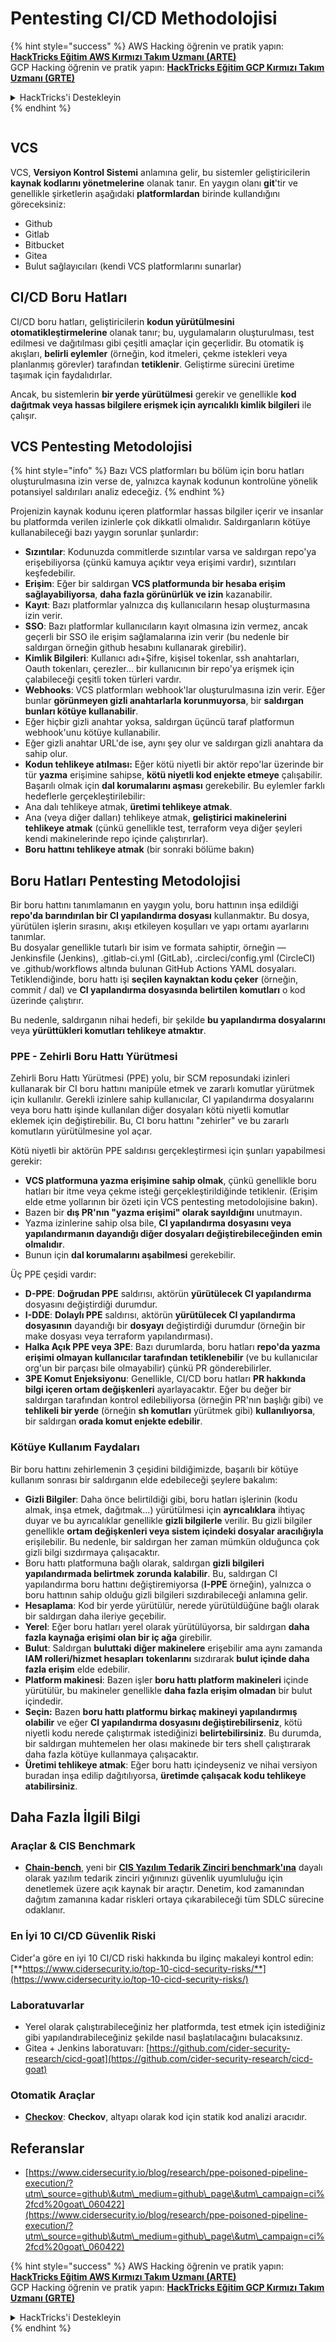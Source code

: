 # Pentesting CI/CD Methodolojisi

{% hint style="success" %}
AWS Hacking öğrenin ve pratik yapın:<img src="../.gitbook/assets/image (1) (1).png" alt="" data-size="line">[**HackTricks Eğitim AWS Kırmızı Takım Uzmanı (ARTE)**](https://training.hacktricks.xyz/courses/arte)<img src="../.gitbook/assets/image (1) (1).png" alt="" data-size="line">\
GCP Hacking öğrenin ve pratik yapın: <img src="../.gitbook/assets/image (2).png" alt="" data-size="line">[**HackTricks Eğitim GCP Kırmızı Takım Uzmanı (GRTE)**<img src="../.gitbook/assets/image (2).png" alt="" data-size="line">](https://training.hacktricks.xyz/courses/grte)

<details>

<summary>HackTricks'i Destekleyin</summary>

* [**abonelik planlarını**](https://github.com/sponsors/carlospolop) kontrol edin!
* **💬 [**Discord grubuna**](https://discord.gg/hRep4RUj7f) veya [**telegram grubuna**](https://t.me/peass) katılın ya da **Twitter'da** 🐦 [**@hacktricks\_live**](https://twitter.com/hacktricks\_live)** bizi takip edin.**
* **Hacking ipuçlarını paylaşmak için** [**HackTricks**](https://github.com/carlospolop/hacktricks) ve [**HackTricks Cloud**](https://github.com/carlospolop/hacktricks-cloud) github reposuna PR gönderin.

</details>
{% endhint %}

<figure><img src="../.gitbook/assets/CLOUD-logo-letters.svg" alt=""><figcaption></figcaption></figure>

## VCS

VCS, **Versiyon Kontrol Sistemi** anlamına gelir, bu sistemler geliştiricilerin **kaynak kodlarını yönetmelerine** olanak tanır. En yaygın olanı **git**'tir ve genellikle şirketlerin aşağıdaki **platformlardan** birinde kullandığını göreceksiniz:

* Github
* Gitlab
* Bitbucket
* Gitea
* Bulut sağlayıcıları (kendi VCS platformlarını sunarlar)

## CI/CD Boru Hatları

CI/CD boru hatları, geliştiricilerin **kodun yürütülmesini otomatikleştirmelerine** olanak tanır; bu, uygulamaların oluşturulması, test edilmesi ve dağıtılması gibi çeşitli amaçlar için geçerlidir. Bu otomatik iş akışları, **belirli eylemler** (örneğin, kod itmeleri, çekme istekleri veya planlanmış görevler) tarafından **tetiklenir**. Geliştirme sürecini üretime taşımak için faydalıdırlar.

Ancak, bu sistemlerin **bir yerde yürütülmesi** gerekir ve genellikle **kod dağıtmak veya hassas bilgilere erişmek için ayrıcalıklı kimlik bilgileri** ile çalışır.

## VCS Pentesting Metodolojisi

{% hint style="info" %}
Bazı VCS platformları bu bölüm için boru hatları oluşturulmasına izin verse de, yalnızca kaynak kodunun kontrolüne yönelik potansiyel saldırıları analiz edeceğiz.
{% endhint %}

Projenizin kaynak kodunu içeren platformlar hassas bilgiler içerir ve insanlar bu platformda verilen izinlerle çok dikkatli olmalıdır. Saldırganların kötüye kullanabileceği bazı yaygın sorunlar şunlardır:

* **Sızıntılar**: Kodunuzda commitlerde sızıntılar varsa ve saldırgan repo'ya erişebiliyorsa (çünkü kamuya açıktır veya erişimi vardır), sızıntıları keşfedebilir.
* **Erişim**: Eğer bir saldırgan **VCS platformunda bir hesaba erişim sağlayabiliyorsa**, **daha fazla görünürlük ve izin** kazanabilir.
* **Kayıt**: Bazı platformlar yalnızca dış kullanıcıların hesap oluşturmasına izin verir.
* **SSO**: Bazı platformlar kullanıcıların kayıt olmasına izin vermez, ancak geçerli bir SSO ile erişim sağlamalarına izin verir (bu nedenle bir saldırgan örneğin github hesabını kullanarak girebilir).
* **Kimlik Bilgileri**: Kullanıcı adı+Şifre, kişisel tokenlar, ssh anahtarları, Oauth tokenları, çerezler... bir kullanıcının bir repo'ya erişmek için çalabileceği çeşitli token türleri vardır.
* **Webhooks**: VCS platformları webhook'lar oluşturulmasına izin verir. Eğer bunlar **görünmeyen gizli anahtarlarla korunmuyorsa**, bir **saldırgan bunları kötüye kullanabilir**.
* Eğer hiçbir gizli anahtar yoksa, saldırgan üçüncü taraf platformun webhook'unu kötüye kullanabilir.
* Eğer gizli anahtar URL'de ise, aynı şey olur ve saldırgan gizli anahtara da sahip olur.
* **Kodun tehlikeye atılması:** Eğer kötü niyetli bir aktör repo'lar üzerinde bir tür **yazma** erişimine sahipse, **kötü niyetli kod enjekte etmeye** çalışabilir. Başarılı olmak için **dal korumalarını aşması** gerekebilir. Bu eylemler farklı hedeflerle gerçekleştirilebilir:
* Ana dalı tehlikeye atmak, **üretimi tehlikeye atmak**.
* Ana (veya diğer dalları) tehlikeye atmak, **geliştirici makinelerini tehlikeye atmak** (çünkü genellikle test, terraform veya diğer şeyleri kendi makinelerinde repo içinde çalıştırırlar).
* **Boru hattını tehlikeye atmak** (bir sonraki bölüme bakın)

## Boru Hatları Pentesting Metodolojisi

Bir boru hattını tanımlamanın en yaygın yolu, boru hattının inşa edildiği **repo'da barındırılan bir CI yapılandırma dosyası** kullanmaktır. Bu dosya, yürütülen işlerin sırasını, akışı etkileyen koşulları ve yapı ortamı ayarlarını tanımlar.\
Bu dosyalar genellikle tutarlı bir isim ve formata sahiptir, örneğin — Jenkinsfile (Jenkins), .gitlab-ci.yml (GitLab), .circleci/config.yml (CircleCI) ve .github/workflows altında bulunan GitHub Actions YAML dosyaları. Tetiklendiğinde, boru hattı işi **seçilen kaynaktan kodu çeker** (örneğin, commit / dal) ve **CI yapılandırma dosyasında belirtilen komutları** o kod üzerinde çalıştırır.

Bu nedenle, saldırganın nihai hedefi, bir şekilde **bu yapılandırma dosyalarını** veya **yürüttükleri komutları tehlikeye atmaktır**.

### PPE - Zehirli Boru Hattı Yürütmesi

Zehirli Boru Hattı Yürütmesi (PPE) yolu, bir SCM reposundaki izinleri kullanarak bir CI boru hattını manipüle etmek ve zararlı komutlar yürütmek için kullanılır. Gerekli izinlere sahip kullanıcılar, CI yapılandırma dosyalarını veya boru hattı işinde kullanılan diğer dosyaları kötü niyetli komutlar eklemek için değiştirebilir. Bu, CI boru hattını "zehirler" ve bu zararlı komutların yürütülmesine yol açar.

Kötü niyetli bir aktörün PPE saldırısı gerçekleştirmesi için şunları yapabilmesi gerekir:

* **VCS platformuna yazma erişimine sahip olmak**, çünkü genellikle boru hatları bir itme veya çekme isteği gerçekleştirildiğinde tetiklenir. (Erişim elde etme yollarının bir özeti için VCS pentesting metodolojisine bakın).
* Bazen bir **dış PR'nın "yazma erişimi" olarak sayıldığını** unutmayın.
* Yazma izinlerine sahip olsa bile, **CI yapılandırma dosyasını veya yapılandırmanın dayandığı diğer dosyaları değiştirebileceğinden emin olmalıdır**.
* Bunun için **dal korumalarını aşabilmesi** gerekebilir.

Üç PPE çeşidi vardır:

* **D-PPE**: **Doğrudan PPE** saldırısı, aktörün **yürütülecek CI yapılandırma** dosyasını değiştirdiği durumdur.
* **I-DDE**: **Dolaylı PPE** saldırısı, aktörün **yürütülecek CI yapılandırma dosyasının** dayandığı bir **dosyayı** değiştirdiği durumdur (örneğin bir make dosyası veya terraform yapılandırması).
* **Halka Açık PPE veya 3PE**: Bazı durumlarda, boru hatları **repo'da yazma erişimi olmayan kullanıcılar tarafından tetiklenebilir** (ve bu kullanıcılar org'un bir parçası bile olmayabilir) çünkü PR gönderebilirler.
* **3PE Komut Enjeksiyonu**: Genellikle, CI/CD boru hatları **PR hakkında bilgi içeren ortam değişkenleri** ayarlayacaktır. Eğer bu değer bir saldırgan tarafından kontrol edilebiliyorsa (örneğin PR'nın başlığı gibi) ve **tehlikeli bir yerde** (örneğin **sh komutları** yürütmek gibi) **kullanılıyorsa**, bir saldırgan **orada komut enjekte edebilir**.

### Kötüye Kullanım Faydaları

Bir boru hattını zehirlemenin 3 çeşidini bildiğimizde, başarılı bir kötüye kullanım sonrası bir saldırganın elde edebileceği şeylere bakalım:

* **Gizli Bilgiler**: Daha önce belirtildiği gibi, boru hatları işlerinin (kodu almak, inşa etmek, dağıtmak...) yürütülmesi için **ayrıcalıklara** ihtiyaç duyar ve bu ayrıcalıklar genellikle **gizli bilgilerle** verilir. Bu gizli bilgiler genellikle **ortam değişkenleri veya sistem içindeki dosyalar aracılığıyla** erişilebilir. Bu nedenle, bir saldırgan her zaman mümkün olduğunca çok gizli bilgi sızdırmaya çalışacaktır.
* Boru hattı platformuna bağlı olarak, saldırgan **gizli bilgileri yapılandırmada belirtmek zorunda kalabilir**. Bu, saldırgan CI yapılandırma boru hattını değiştiremiyorsa (**I-PPE** örneğin), yalnızca o boru hattının sahip olduğu gizli bilgileri sızdırabileceği anlamına gelir.
* **Hesaplama**: Kod bir yerde yürütülür, nerede yürütüldüğüne bağlı olarak bir saldırgan daha ileriye geçebilir.
* **Yerel**: Eğer boru hatları yerel olarak yürütülüyorsa, bir saldırgan **daha fazla kaynağa erişimi olan bir iç ağa** girebilir.
* **Bulut**: Saldırgan **buluttaki diğer makinelere** erişebilir ama aynı zamanda **IAM rolleri/hizmet hesapları** **tokenlarını** sızdırarak **bulut içinde daha fazla erişim** elde edebilir.
* **Platform makinesi**: Bazen işler **boru hattı platform makineleri** içinde yürütülür, bu makineler genellikle **daha fazla erişim olmadan** bir bulut içindedir.
* **Seçin:** Bazen **boru hattı platformu birkaç makineyi yapılandırmış olabilir** ve eğer **CI yapılandırma dosyasını değiştirebilirseniz**, kötü niyetli kodu nerede çalıştırmak istediğinizi **belirtebilirsiniz**. Bu durumda, bir saldırgan muhtemelen her olası makinede bir ters shell çalıştırarak daha fazla kötüye kullanmaya çalışacaktır.
* **Üretimi tehlikeye atmak**: Eğer boru hattı içindeyseniz ve nihai versiyon buradan inşa edilip dağıtılıyorsa, **üretimde çalışacak kodu tehlikeye atabilirsiniz**.

## Daha Fazla İlgili Bilgi

### Araçlar & CIS Benchmark

* [**Chain-bench**](https://github.com/aquasecurity/chain-bench), yeni bir [**CIS Yazılım Tedarik Zinciri benchmark'ına**](https://github.com/aquasecurity/chain-bench/blob/main/docs/CIS-Software-Supply-Chain-Security-Guide-v1.0.pdf) dayalı olarak yazılım tedarik zinciri yığınınızı güvenlik uyumluluğu için denetlemek üzere açık kaynak bir araçtır. Denetim, kod zamanından dağıtım zamanına kadar riskleri ortaya çıkarabileceği tüm SDLC sürecine odaklanır.

### En İyi 10 CI/CD Güvenlik Riski

Cider'a göre en iyi 10 CI/CD riski hakkında bu ilginç makaleyi kontrol edin: [**https://www.cidersecurity.io/top-10-cicd-security-risks/**](https://www.cidersecurity.io/top-10-cicd-security-risks/)

### Laboratuvarlar

* Yerel olarak çalıştırabileceğiniz her platformda, test etmek için istediğiniz gibi yapılandırabileceğiniz şekilde nasıl başlatılacağını bulacaksınız.
* Gitea + Jenkins laboratuvarı: [https://github.com/cider-security-research/cicd-goat](https://github.com/cider-security-research/cicd-goat)

### Otomatik Araçlar

* [**Checkov**](https://github.com/bridgecrewio/checkov): **Checkov**, altyapı olarak kod için statik kod analizi aracıdır.

## Referanslar

* [https://www.cidersecurity.io/blog/research/ppe-poisoned-pipeline-execution/?utm\_source=github\&utm\_medium=github\_page\&utm\_campaign=ci%2fcd%20goat\_060422](https://www.cidersecurity.io/blog/research/ppe-poisoned-pipeline-execution/?utm\_source=github\&utm\_medium=github\_page\&utm\_campaign=ci%2fcd%20goat\_060422)

{% hint style="success" %}
AWS Hacking öğrenin ve pratik yapın:<img src="../.gitbook/assets/image (1) (1).png" alt="" data-size="line">[**HackTricks Eğitim AWS Kırmızı Takım Uzmanı (ARTE)**](https://training.hacktricks.xyz/courses/arte)<img src="../.gitbook/assets/image (1) (1).png" alt="" data-size="line">\
GCP Hacking öğrenin ve pratik yapın: <img src="../.gitbook/assets/image (2).png" alt="" data-size="line">[**HackTricks Eğitim GCP Kırmızı Takım Uzmanı (GRTE)**<img src="../.gitbook/assets/image (2).png" alt="" data-size="line">](https://training.hacktricks.xyz/courses/grte)

<details>

<summary>HackTricks'i Destekleyin</summary>

* [**abonelik planlarını**](https://github.com/sponsors/carlospolop) kontrol edin!
* **💬 [**Discord grubuna**](https://discord.gg/hRep4RUj7f) veya [**telegram grubuna**](https://t.me/peass) katılın ya da **Twitter'da** 🐦 [**@hacktricks\_live**](https://twitter.com/hacktricks\_live)** bizi takip edin.**
* **Hacking ipuçlarını paylaşmak için** [**HackTricks**](https://github.com/carlospolop/hacktricks) ve [**HackTricks Cloud**](https://github.com/carlospolop/hacktricks-cloud) github reposuna PR gönderin.

</details>
{% endhint %}
